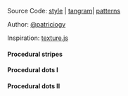 Source Code: [style](https://github.com/patriciogonzalezvivo/tangram-sandbox/blob/gh-pages/styles/patterns.yaml) | [tangram](https://github.com/tangrams/tangram)| [patterns](http://tangrams.github.io/ProceduralTextures/)

Author: [@patriciogv](https://twitter.com/)

Inspiration: [texture.js](http://riccardoscalco.github.io/textures/)

<a href="code.html#shaders/hatch.frag"><canvas class="canvas" data-fragment-url="shaders/hatch.frag" width="200px" height="200px"></canvas></a>
#### Procedural stripes

<a href="code.html#shaders/dots.frag"><canvas class="canvas" data-fragment-url="shaders/dots.frag" width="200px" height="200px"></canvas></a>
#### Procedural dots I

<a href="code.html#shaders/dots2.frag"><canvas class="canvas" data-fragment-url="shaders/dots2.frag" width="200px" height="200px"></canvas></a>
#### Procedural dots II